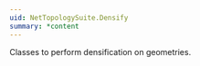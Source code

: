 ```yaml
---
uid: NetTopologySuite.Densify
summary: *content
---
```

Classes to perform densification on geometries.
